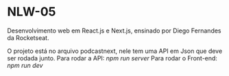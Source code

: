 # NLW-05
 Desenvolvimento web em React.js e Next.js, ensinado por Diego Fernandes da Rocketseat.
 
O projeto está no arquivo podcastnext, nele tem uma API em Json que deve ser rodada junto.
Para rodar a API: *npm run server*
Para rodar o Front-end: *npm run dev*
